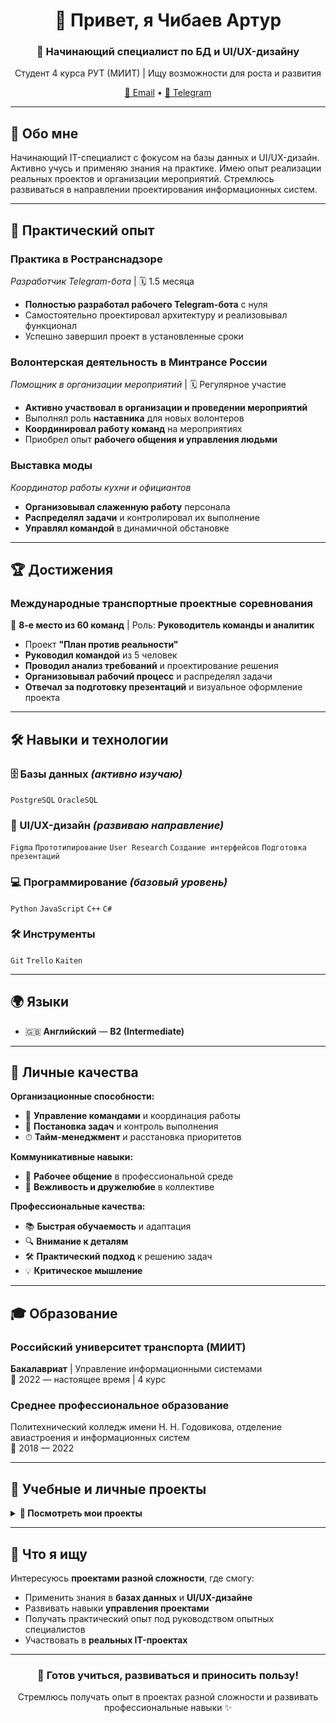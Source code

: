 <h1 align="center">👋 Привет, я Чибаев Артур</h1>
<h3 align="center">🚀 Начинающий специалист по БД и UI/UX-дизайну</h3>

<p align="center">
  Студент 4 курса РУТ (МИИТ) | Ищу возможности для роста и развития
</p>

<p align="center">
  <a href="mailto:[arturcibaev79001@gmail.com]">📧 Email</a> • 
  <a href="https://t.me/[your-telegram]">💬 Telegram</a>
</p>

---

## 🎯 Обо мне

Начинающий IT-специалист с фокусом на базы данных и UI/UX-дизайн. Активно учусь и применяю знания на практике. Имею опыт реализации реальных проектов и организации мероприятий. Стремлюсь развиваться в направлении проектирования информационных систем.

---

## 💼 Практический опыт

### **Практика в Ространснадзоре**
*Разработчик Telegram-бота* | 🗓 1.5 месяца
- **Полностью разработал рабочего Telegram-бота** с нуля
- Самостоятельно проектировал архитектуру и реализовывал функционал
- Успешно завершил проект в установленные сроки

### **Волонтерская деятельность в Минтрансе России**
*Помощник в организации мероприятий* | 🗓 Регулярное участие
- **Активно участвовал в организации и проведении мероприятий**
- Выполнял роль **наставника** для новых волонтеров
- **Координировал работу команд** на мероприятиях
- Приобрел опыт **рабочего общения и управления людьми**

### **Выставка моды** 
*Координатор работы кухни и официантов*
- **Организовывал слаженную работу** персонала
- **Распределял задачи** и контролировал их выполнение
- **Управлял командой** в динамичной обстановке

---

## 🏆 Достижения

### **Международные транспортные проектные соревнования**
🥈 **8-е место из 60 команд** | Роль: **Руководитель команды и аналитик**
- Проект **"План против реальности"**
- **Руководил командой** из 5 человек
- **Проводил анализ требований** и проектирование решения
- **Организовывал рабочий процесс** и распределял задачи
- **Отвечал за подготовку презентаций** и визуальное оформление проекта

---

## 🛠 Навыки и технологии

### **🗄 Базы данных** *(активно изучаю)*
`PostgreSQL` `OracleSQL`

### **🎨 UI/UX-дизайн** *(развиваю направление)*
`Figma` `Прототипирование` `User Research` `Создание интерфейсов` `Подготовка презентаций`

### **💻 Программирование** *(базовый уровень)*
`Python` `JavaScript` `C++` `C#`

### **🛠 Инструменты**
`Git` `Trello` `Kaiten`

---

## 🌍 Языки
- 🇬🇧 **Английский** — **B2 (Intermediate)**

---

## 💫 Личные качества

**Организационные способности:**
- 👥 **Управление командами** и координация работы
- 🎯 **Постановка задач** и контроль выполнения
- ⏱ **Тайм-менеджмент** и расстановка приоритетов

**Коммуникативные навыки:**
- 💬 **Рабочее общение** в профессиональной среде
- 🤝 **Вежливость и дружелюбие** в коллективе

**Профессиональные качества:**
- 📚 **Быстрая обучаемость** и адаптация
- 🔍 **Внимание к деталям** 
- 🛠 **Практический подход** к решению задач
- 💡 **Критическое мышление**

---

## 🎓 Образование

### **Российский университет транспорта (МИИТ)**
**Бакалавриат** | Управление информационными системами  
📅 2022 — настоящее время | 4 курс

### **Среднее профессиональное образование**
Политехнический колледж имени Н. Н. Годовикова, отделение авиастроения и информационных систем  
📅 2018 — 2022

---

## 📂 Учебные и личные проекты

<details>
  <summary><b>🚀 Посмотреть мои проекты</b></summary>

  ### **Telegram-бот для Ространснадзора**
  - Полностью работоспособное приложение
  - Автономная разработка от идеи до реализации
  - Практическое применение знаний БД и программирования

  ### **Учебные проекты по базам данных**
  - Проектирование схем БД для различных предметных областей
  - Написание сложных SQL-запросов

  ### **Прототипы интерфейсов в Figma**
  - Разработка UI/UX для мобильных приложений
  - Создание пользовательских сценариев
  - Визуальный дизайн и прототипирование
</details>

---

## 🎯 Что я ищу

Интересуюсь **проектами разной сложности**, где смогу:
- Применить знания в **базах данных** и **UI/UX-дизайне**
- Развивать навыки **управления проектами**
- Получать практический опыт под руководством опытных специалистов
- Участвовать в **реальных IT-проектах**

---

<h3 align="center">🌱 Готов учиться, развиваться и приносить пользу!</h3>
<p align="center">
  Стремлюсь получать опыт в проектах разной сложности и развивать профессиональные навыки ✨
</p>
